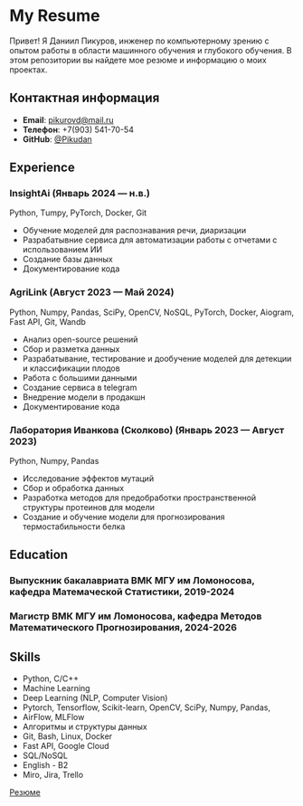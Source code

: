 # My Resume
Привет! Я Даниил Пикуров, инженер по компьютерному зрению с опытом работы в области машинного обучения и глубокого обучения. В этом репозитории вы найдете мое резюме и информацию о моих проектах. 

## Контактная информация
- **Email**: [pikurovd@mail.ru](mailto:pikurovd@mail.ru)
- **Телефон**: +7(903) 541-70-54
- **GitHub**: [@Pikudan](https://github.com/Pikudan)
  
## Experience

### InsightAi (Январь 2024 — н.в.)
Python, Тumpy, PyTorch, Docker, Git
- Обучение моделей для распознавания речи, диаризации
- Разрабатывние сервиса для автоматизации работы с отчетами с использованием ИИ 
- Создание базы данных
- Документирование кода

### AgriLink (Август 2023 — Май 2024)
Python, Numpy, Pandas, SciPy, OpenCV, NoSQL, PyTorch, Docker, Aiogram, Fast API, Git, Wandb
- Анализ open-source решений
- Сбор и разметка данных
- Разрабатывание, тестирование  и дообучение моделей для детекции и классификации плодов
- Работа с большими данными
- Создание сервиса в telegram
- Внедрение модели в продакшн
- Документирование кода

### Лаборатория Иванкова (Сколково) (Январь 2023 — Август 2023)
Python, Numpy, Pandas
- Исследование эффектов мутаций
- Сбор и обработка данных
- Разработка методов для предобработки пространственной структуры протеинов для модели
- Создание и обучение модели для прогнозирования термостабильности белка

## Education

### Выпускник бакалавриата ВМК МГУ им Ломоносова, кафедра Матемаческой Статистики, 2019-2024
### Магистр ВМК МГУ им Ломоносова, кафедра Методов Математического Прогнозирования, 2024-2026

## Skills

- Python, C/С++
- Machine Learning
- Deep Learning (NLP, Computer Vision)
- Pytorch, Tensorflow, Scikit-learn, OpenCV, SciPy, Numpy, Pandas,
- AirFlow, MLFlow
- Алгоритмы и структуры данных
- Git, Bash, Linux, Docker
- Fast API, Google Cloud
- SQL/NoSQL
- English - B2
- Miro, Jira, Trello

[Резюме](https://github.com/Pikudan/Resume/blob/8efc515f1280e96e15c338a56dec59a153ba5bda/%D0%9F%D0%B8%D0%BA%D1%83%D1%80%D0%BE%D0%B2%20%D0%94%D0%B0%D0%BD%D0%B8%D0%B8%D0%BB%20%D0%A0%D0%B5%D0%B7%D1%8E%D0%BC%D0%B5.pdf)
<!--
**Pikudan/Pikudan** is a ✨ _special_ ✨ repository because its `README.md` (this file) appears on your GitHub profile.

Here are some ideas to get you started:

- 🔭 I’m currently working on ...
- 🌱 I’m currently learning ...
- 👯 I’m looking to collaborate on ...
- 🤔 I’m looking for help with ...
- 💬 Ask me about ...
- 📫 How to reach me: ...
- 😄 Pronouns: ...
- ⚡ Fun fact: ...
-->
